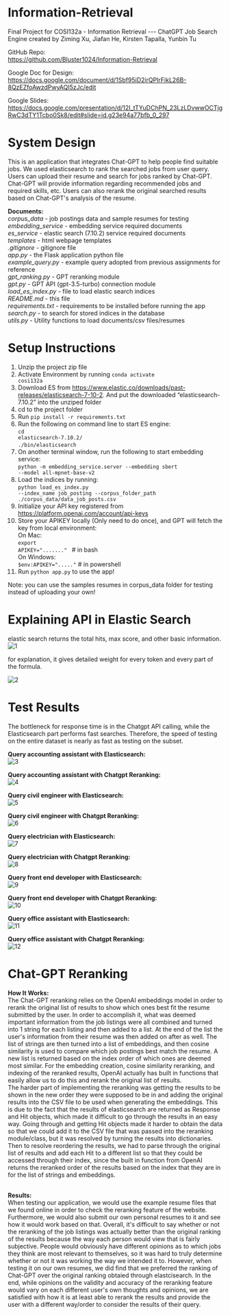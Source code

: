 # Information-Retrieval
Final Project for COSI132a - Information Retrieval --- ChatGPT Job Search Engine
created by Ziming Xu, Jiafan He, Kirsten Tapalla, Yunbin Tu

GitHub Repo:<br/>
https://github.com/Bluster1024/Information-Retrieval

Google Doc for Design:<br/>
https://docs.google.com/document/d/1Sbf95iD2irQPIrFikL26B-8QzEZfoAwzdPwyAQI5zJc/edit

Google Slides:<br/>
https://docs.google.com/presentation/d/12I_tTYuDChPN_23LzLDvwwOCTjgRwC3dTY1Tcbo0Sk8/edit#slide=id.g23e94a77bfb_0_297




# System Design
This is an application that integrates Chat-GPT to help people find suitable jobs.
We used elasticsearch to rank the searched jobs from user query.
Users can upload their resume and search for jobs ranked by Chat-GPT. 
Chat-GPT will provide information regarding recommended jobs and required skills, etc.
Users can also rerank the original searched results based on Chat-GPT's analysis of the resume.

<b>Documents:</b><br/>
*corpus_data*                 - job postings data and sample resumes for testing<br/>
*embedding_service*           - embedding service required documents <br/>
*es_service*                  - elastic search (7.10.2) service required documents <br/>
*templates*                   - html webpage templates <br/>
*.gitignore*                  - gitignore file <br/>
*app.py*                      - the Flask application python file<br/>
*example_query.py*            - example query adopted from previous assignments for reference<br/>
*gpt_ranking.py*              - GPT reranking module<br/>
*gpt.py*                      - GPT API (gpt-3.5-turbo) connection module<br/>
*load_es_index.py*            - file to load elastic search indices<br/>
*README.md*                   - this file<br/>
*requirements.txt*            - requirements to be installed before running the app<br/>
*search.py*                   - to search for stored indices in the database<br/>
*utils.py*                    - Utility functions to load documents/csv files/resumes<br/>


# Setup Instructions 
1. Unzip the project zip file
2. Activate Environment by running <code>conda activate cosi132a</code>
3. Download ES from https://www.elastic.co/downloads/past-releases/elasticsearch-7-10-2. 
And put the downloaded “elasticsearch-7.10.2” into the unziped folder
4. cd to the project folder
5. Run <code>pip install -r requirements.txt</code>
6. Run the following on command line to start ES engine: <br/>
        <code>cd elasticsearch-7.10.2/</code><br/>
        <code>./bin/elasticsearch</code><br/>
7. On another terminal window, run the following to start embedding service:<br/>
        <code>python -m embedding_service.server --embedding sbert  --model all-mpnet-base-v2</code>
8. Load the indices by running:<br/>
        <code>python load_es_index.py --index_name job_posting --corpus_folder_path ./corpus_data/data_job_posts.csv</code>
9. Initialize your API key registered from https://platform.openai.com/account/api-keys
10. Store your APIKEY locally (Only need to do once), and GPT will fetch the key from local environment:<br/>
    On Mac:<br/>
        <code>export APIKEY="......." </code> # in bash<br/>
    On Windows:<br/>
        <code>$env:APIKEY="....."</code> # in powershell
11. Run <code>python app.py</code> to use the app! 

Note: you can use the samples resumes in corpus_data folder for testing instead of uploading your own! 


# Explaining API in Elastic Search

elastic search returns the total hits, max score, and other basic information.
![1](https://user-images.githubusercontent.com/60807383/236937626-f0a4cf37-55cc-48e7-83c0-38b43af4a09a.png)

for explanation, it gives detailed weight for every token and every part of the formula.

 ![2](https://user-images.githubusercontent.com/60807383/236937635-db51833e-2097-48f9-b202-9d5bb974484c.png)


# Test Results

The bottleneck for response time is in the Chatgpt API calling, while the Elasticsearch part performs fast searches. Therefore, the speed of testing on the entire dataset is nearly as fast as testing on the subset.

<b>Query accounting assistant with Elasticsearch:</b><br/>
![3](https://github.com/Bluster1024/Information-Retrieval/assets/101150204/6d59fc4a-fdd0-4ed1-9bff-77149bb36e57)

<b>Query accounting assistant with Chatgpt Reranking:</b><br/>
![4](https://github.com/Bluster1024/Information-Retrieval/assets/101150204/3c029621-b965-47a3-8b13-5a2d49b4a1f9)

<b>Query civil engineer with Elasticsearch:</b><br/>
![5](https://github.com/Bluster1024/Information-Retrieval/assets/101150204/96f5a97a-0e40-47af-a40a-0124a30b1181)

<b>Query civil engineer with Chatgpt Reranking:</b><br/>
![6](https://github.com/Bluster1024/Information-Retrieval/assets/101150204/a3f25ba2-f2b3-441c-9ac9-1ee648ff7f55)

<b>Query electrician with Elasticsearch:</b><br/>
![7](https://github.com/Bluster1024/Information-Retrieval/assets/101150204/d4b655fa-d55c-41d4-bd9a-81cd88d3874f)

<b>Query electrician with Chatgpt Reranking:</b><br/>
![8](https://github.com/Bluster1024/Information-Retrieval/assets/101150204/a4301ac7-5bc3-45d3-ac05-34a192b0d955)

<b>Query front end developer with Elasticsearch:</b><br/>
![9](https://github.com/Bluster1024/Information-Retrieval/assets/101150204/0a90aa4b-8b09-43d0-9ed8-b87975102257)

<b>Query front end developer with Chatgpt Reranking:</b><br/>
![10](https://github.com/Bluster1024/Information-Retrieval/assets/101150204/a9cc3cc9-ef31-4dad-a7a4-53b71c1ddd4b)

<b>Query office assistant with Elasticsearch:</b><br/>
![11](https://github.com/Bluster1024/Information-Retrieval/assets/101150204/143097dc-5a7d-4d91-b92b-1ec156b61ddb)

<b>Query office assistant with Chatgpt Reranking:</b><br/>
![12](https://github.com/Bluster1024/Information-Retrieval/assets/101150204/b68d85fa-0bf5-45fa-b888-8903b4055d3b)

 # Chat-GPT Reranking
<b>How It Works:</b><br/>
The Chat-GPT reranking relies on the OpenAI embeddings model in order to rerank the original list of results to show which ones best fit the resume submitted by the user. In order to accomplish it, what was deemed important information from the job listings were all combined and turned into 1 string for each listing and then added to a list. At the end of the list the user's information from their resume was then added on after as well. The list of strings are then turned into a list of embeddings, and then cosine similarity is used to compare which job postings best match the resume. A new list is returned based on the index order of which ones are deemed most similar. For the embedding creation, cosine similarity reranking, and indexing of the reranked results, OpenAI actually has built in functions that easily allow us to do this and rerank the original list of results. <br/>
The harder part of implementing the reranking was getting the results to be shown in the new order they were supposed to be in and adding the original results into the CSV file to be used when generating the embeddings. This is due to the fact that the results of elasticsearch are returned as Response and Hit objects, which made it difficult to go through the results in an easy way. Going through and getting Hit objects made it harder to obtain the data so that we could add it to the CSV file that was passed into the reranking module/class, but it was resolved by turning the results into dictionaries. Then to resolve reordering the results, we had to parse through the original list of results and add each Hit to a different list so that they could be accessed through their index, since the built in function from OpenAI returns the reranked order of the results based on the index that they are in for the list of strings and embeddings. <br/><br/>

<b>Results:</b><br/>
When testing our application, we would use the example resume files that we found online in order to check the reranking feature of the website. Furthermore, we would also submit our own personal resumes to it and see how it would work based on that. Overall, it's difficult to say whether or not the reranking of the job listings was actually better than the original ranking of the results because the way each person would view that is fairly subjective. People would obviously have different opinions as to which jobs they think are most relevant to themselves, so it was hard to truly determine whether or not it was working the way we intended it to. However, when testing it on our own resumes, we did find that we preferred the ranking of Chat-GPT over the original ranking obtaied through elastcisearch. In the end, while opinions on the validity and accuracy of the reranking feature would vary on each different user's own thoughts and opinions, we are satisfied with how it is at least able to rerank the results and provide the user with a different way/order to consider the results of their query. 

